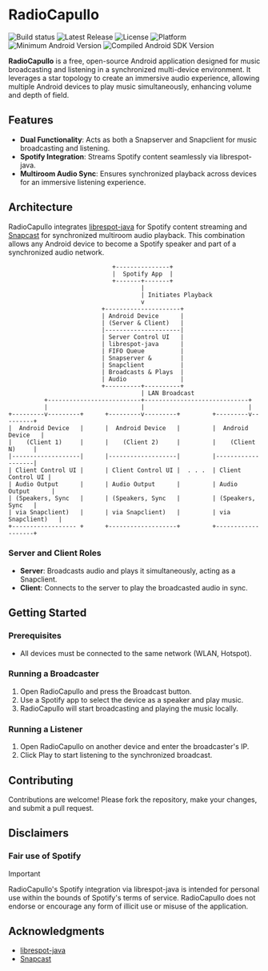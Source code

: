 # RadioCapullo

![Build status](https://img.shields.io/github/actions/workflow/status/capullo-tech/RadioCapullo/Build.yml?branch=main)
![Latest Release](https://img.shields.io/github/v/release/capullo-tech/RadioCapullo)
![License](https://img.shields.io/github/license/capullo-tech/RadioCapullo)
![Platform](https://img.shields.io/badge/Platform-Android-green.svg)
![Minimum Android Version](https://img.shields.io/badge/Min%20Android%20version-6-green)
![Compiled Android SDK Version](https://img.shields.io/badge/Compiled%20SDK%20version-34-green)

**RadioCapullo** is a free, open-source Android application designed for music broadcasting and listening in a synchronized multi-device environment. It leverages a star topology to create an immersive audio experience, allowing multiple Android devices to play music simultaneously, enhancing volume and depth of field.

## Features

- **Dual Functionality**: Acts as both a Snapserver and Snapclient for music broadcasting and listening.
- **Spotify Integration**: Streams Spotify content seamlessly via librespot-java.
- **Multiroom Audio Sync**: Ensures synchronized playback across devices for an immersive listening experience.

## Architecture

RadioCapullo integrates [librespot-java](https://github.com/devgianlu/librespot-java) for Spotify content streaming and [Snapcast](https://github.com/badaix/snapcast) for synchronized multiroom audio playback. This combination allows any Android device to become a Spotify speaker and part of a synchronized audio network.

```
                             +---------------+
                             |  Spotify App  |
                             +-------+-------+
                                     |
                                     | Initiates Playback 
                                     v
                          +---------------------+
                          | Android Device      |
                          | (Server & Client)   |
                          |---------------------|
                          | Server Control UI   |
                          | librespot-java      |
                          | FIFO Queue          |
                          | Snapserver &        |
                          | Snapclient          |
                          | Broadcasts & Plays  |
                          | Audio               |
                          +----------+----------+
                                     | LAN Broadcast
          +--------------------------+-----------------------------+
          |                          |                             |
+---------v---------+      +---------v---------+         +---------v---------+
|  Android Device   |      |  Android Device   |         |  Android Device   |
|    (Client 1)     |      |    (Client 2)     |         |    (Client N)     |
|-------------------|      |-------------------|         |-------------------|
| Client Control UI |      | Client Control UI |  . . .  | Client Control UI |
| Audio Output      |      | Audio Output      |         | Audio Output      |
| (Speakers, Sync   |      | (Speakers, Sync   |         | (Speakers, Sync   |
| via Snapclient)   |      | via Snapclient)   |         | via Snapclient)   |
+------------------ +      +-------------------+         +-------------------+
```

### Server and Client Roles

- **Server**: Broadcasts audio and plays it simultaneously, acting as a Snapclient.
- **Client**: Connects to the server to play the broadcasted audio in sync.

## Getting Started

### Prerequisites

- All devices must be connected to the same network (WLAN, Hotspot).

### Running a Broadcaster

1. Open RadioCapullo and press the Broadcast button.
2. Use a Spotify app to select the device as a speaker and play music.
3. RadioCapullo will start broadcasting and playing the music locally.

### Running a Listener

1. Open RadioCapullo on another device and enter the broadcaster's IP.
2. Click Play to start listening to the synchronized broadcast.

## Contributing

Contributions are welcome! Please fork the repository, make your changes, and submit a pull request.

## Disclaimers
### Fair use of Spotify

> [!IMPORTANT]
> RadioCapullo's Spotify integration via librespot-java is intended for personal use within the bounds of Spotify's terms of service.
> RadioCapullo does not endorse or encourage any form of illicit use or misuse of the application.

## Acknowledgments

- [librespot-java](https://github.com/devgianlu/librespot-java)
- [Snapcast](https://github.com/badaix/snapcast)
